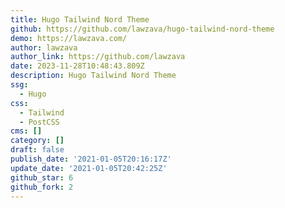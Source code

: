 ```yaml
---
title: Hugo Tailwind Nord Theme
github: https://github.com/lawzava/hugo-tailwind-nord-theme
demo: https://lawzava.com/
author: lawzava
author_link: https://github.com/lawzava
date: 2023-11-28T10:48:43.809Z
description: Hugo Tailwind Nord Theme
ssg:
  - Hugo
css:
  - Tailwind
  - PostCSS
cms: []
category: []
draft: false
publish_date: '2021-01-05T20:16:17Z'
update_date: '2021-01-05T20:42:25Z'
github_star: 6
github_fork: 2
---
```

